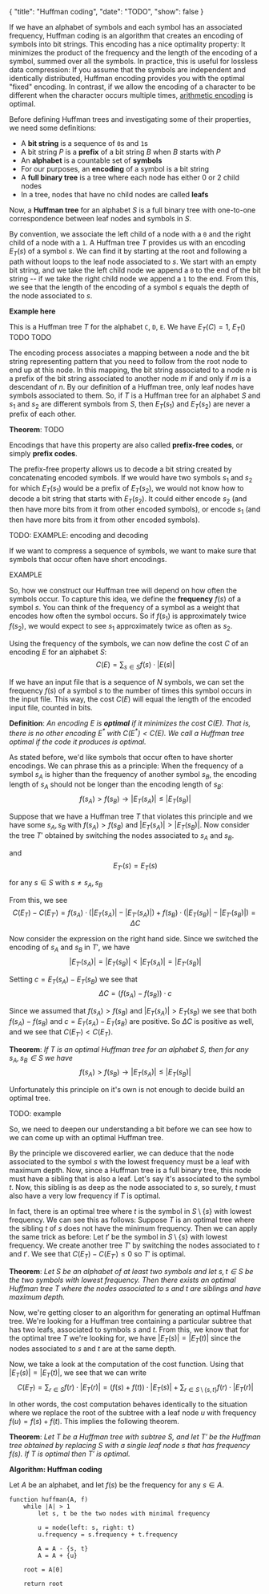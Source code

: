 {
    "title": "Huffman coding",
    "date": "TODO",
    "show": false
}


If we have an alphabet of symbols and each symbol has an associated frequency, Huffman coding is an algorithm that creates an encoding of symbols into bit strings. This encoding has a nice optimality property: It minimizes the product of the frequency and the length of the encoding of a symbol, summed over all the symbols. In practice, this is useful for lossless data compression: If you assume that the symbols are independent and identically distributed, Huffman encoding provides you with the optimal "fixed" encoding. In contrast, if we allow the encoding of a character to be different when the character occurs multiple times, [arithmetic encoding](https://en.wikipedia.org/wiki/Arithmetic_coding) is optimal.

Before defining Huffman trees and investigating some of their properties, we need some definitions:
  - A **bit string** is a sequence of `0`s and `1`s
  - A bit string $P$ is a **prefix** of a bit string $B$ when $B$ starts with $P$
  - An **alphabet** is a countable set of **symbols**
  - For our purposes, an **encoding** of a symbol is a bit string
  - A **full binary tree** is a tree where each node has either 0 or 2 child nodes
  - In a tree, nodes that have no child nodes are called **leafs**

Now, a **Huffman tree** for an alphabet $S$ is a full binary tree with one-to-one correspondence between leaf nodes and symbols in $S$.

By convention, we associate the left child of a node with a `0` and the right child of a node with a `1`. A Huffman tree $T$ provides us with an encoding $E_T(s)$ of a symbol $s$. We can find it by starting at the root and following a path without loops to the leaf node associated to $s$. We start with an empty bit string, and we take the left child node we append a `0` to the end of the bit string -- if we take the right child node we append a `1` to the end. From this, we see that the length of the encoding of a symbol $s$ equals the depth of the node associated to $s$.

**Example here**

This is a Huffman tree $T$ for the alphabet `C`, `D`, `E`. We have $E_T(C) = 1$, $E_T()$ TODO TODO

The encoding process associates a mapping between a node and the bit string representing pattern that you need to follow from the root node to end up at this node. In this mapping, the bit string associated to a node $n$ is a prefix of the bit string associated to another node $m$ if and only if $m$ is a descendant of $n$. By our definition of a Huffman tree, only leaf nodes have symbols associated to them. So, if $T$ is a Huffman tree for an alphabet $S$ and $s_1$ and $s_2$ are different symbols from $S$, then $E_T(s_1)$ and $E_T(s_2)$ are never a prefix of each other.

**Theorem**: TODO

Encodings that have this property are also called **prefix-free codes**, or simply **prefix codes**.

The prefix-free property allows us to decode a bit string created by concatenating encoded symbols. If we would have two symbols $s_1$ and $s_2$ for which $E_T(s_1)$ would be a prefix of $E_T(s_2)$, we would not know how to decode a bit string that starts with $E_T(s_2)$. It could either encode $s_2$ (and then have more bits from it from other encoded symbols), or encode $s_1$ (and then have more bits from it from other encoded symbols).

TODO: EXAMPLE: encoding and decoding

If we want to compress a sequence of symbols, we want to make sure that symbols that occur often have short encodings.

EXAMPLE

So, how we construct our Huffman tree will depend on how often the symbols occur. To capture this idea, we define the **frequency** $f(s)$ of a symbol $s$. You can think of the frequency of a symbol as a weight that encodes how often the symbol occurs. So if $f(s_1)$ is approximately twice $f(s_2)$, we would expect to see $s_1$ approximately twice as often as $s_2$.

Using the frequency of the symbols, we can now define the cost $C$ of an encoding $E$ for an alphabet $S$:
$$ C(E) = \sum_{s \in S} f(s) \cdot |E(s)| $$

If we have an input file that is a sequence of $N$ symbols, we can set the frequency $f(s)$ of a symbol $s$ to the number of times this symbol occurs in the input file. This way, the cost $C(E)$ will equal the length of the encoded input file, counted in bits.

**Definition**: *An encoding $E$ is **optimal** if it minimizes the cost $C(E)$. That is, there is no other encoding $E^*$ with $C(E^*) < C(E)$. We call a Huffman tree optimal if the code it produces is optimal.*

As stated before, we'd like symbols that occur often to have shorter encodings. We can phrase this as a principle: When the frequency of a symbol $s_A$ is higher than the frequency of another symbol $s_B$, the encoding length of $s_A$ should not be longer than the encoding length of $s_B$:
$$ f(s_A) > f(s_B) \rightarrow |E_T(s_A)| \leq |E_T(s_B)| $$

Suppose that we have a Huffman tree $T$ that violates this principle and we have some $s_A, s_B$ with $f(s_A) > f(s_B)$ and $|E_T(s_A)| > |E_T(s_B)|$. Now consider the tree $T'$ obtained by switching the nodes associated to $s_A$ and $s_B$.

and
$$ E_{T'}(s) = E_T(s) $$

for any $s \in S$ with $s \neq s_A, s_B$

From this, we see
$$ C(E_T) - C(E_{T'}) = f(s_A) \cdot (|E_T(s_A)| - |E_{T'}(s_A)|) + f(s_B) \cdot (|E_T(s_B)| - |E_{T'}(s_B)|) = \Delta C $$

Now consider the expression on the right hand side. Since we switched the encoding of $s_A$ and $s_B$ in $T'$, we have
$$|E_{T'}(s_A)| = |E_{T}(s_B)| < |E_{T}(s_A)| = |E_{T'}(s_B)| $$

Setting $c = E_T(s_A) - E_T(s_B)$ we see that
$$ \Delta C = (f(s_A) - f(s_B)) \cdot c $$

Since we assumed that $f(s_A) > f(s_B)$ and $|E_T(s_A)| > E_T(s_B)$ we see that both $f(s_A) - f(s_B)$ and $c = E_T(s_A) - E_T(s_B)$ are positive. So $\Delta C$ is positive as well, and we see that $C(E_{T'}) < C(E_T)$.

**Theorem**: *If $T$ is an optimal Huffman tree for an alphabet $S$, then for any $s_A, s_B \in S$ we have*
$$ f(s_A) > f(s_B) \rightarrow |E_T(s_A)| \leq |E_T(s_B)| $$


Unfortunately this principle on it's own is not enough to decide build an optimal tree.

TODO: example

So, we need to deepen our understanding a bit before we can see how to we can come up with an optimal Huffman tree.

By the principle we discovered earlier, we can deduce that the node associated to the symbol $s$ with the lowest frequency must be a leaf with maximum depth. Now, since a Huffman tree is a full binary tree, this node must have a sibling that is also a leaf. Let's say it's associated to the symbol $t$. Now, this sibling is as deep as the node associated to $s$, so surely, $t$ must also have a very low frequency if $T$ is optimal.

In fact, there is an optimal tree where $t$ is the symbol in $S \setminus \{ s \}$ with lowest frequency. We can see this as follows: Suppose $T$ is an optimal tree where the sibling $t$ of $s$ does not have the minimum frequency. Then we can apply the same trick as before: Let $t'$ be the symbol in $S \setminus \{ s \}$ with lowest frequency. We create another tree $T'$ by switching the nodes associated to $t$ and $t'$. We see that $C(E_T) - C(E_{T'}) \leq 0$ so $T'$ is optimal.

**Theorem**: *Let $S$ be an alphabet of at least two symbols and let $s, t \in S$ be the two symbols with lowest frequency. Then there exists an optimal Huffman tree $T$ where the nodes associated to $s$ and $t$ are siblings and have maximum depth.*

Now, we're getting closer to an algorithm for generating an optimal Huffman tree. We're looking for a Huffman tree containing a particular subtree that has two leafs, associated to symbols $s$ and $t$. From this, we know that for the optimal tree $T$ we're looking for, we have $|E_T(s)| = |E_T(t)|$ since the nodes associated to $s$ and $t$ are at the same depth.

Now, we take a look at the computation of the cost function. Using that $|E_T(s)| = |E_T(t)|$, we see that we can write
$$ C(E_T) = \sum_{r \in S} f(r) \cdot |E_T(r)| = (f(s) + f(t)) \cdot |E_T(s)| + \sum_{r \in S \setminus \{ s, t \} } f(r) \cdot |E_T(r)| $$

In other words, the cost computation behaves identically to the situation where we replace the root of the subtree with a leaf node $u$ with frequency $f(u) = f(s) + f(t)$. This implies the following theorem.

**Theorem**: *Let $T$ be a Huffman tree with subtree $S$, and let $T'$ be the Huffman tree obtained by replacing $S$ with a single leaf node $s$ that has frequency $f(s)$. If $T$ is optimal then $T'$ is optimal.*

**Algorithm: Huffman coding**

Let $A$ be an alphabet, and let $f(s)$ be the frequency for any $s \in A$.
```
function huffman(A, f)
	while |A| > 1
		let s, t be the two nodes with minimal frequency

		u = node(left: s, right: t)
		u.frequency = s.frequency + t.frequency

		A = A - {s, t}
		A = A + {u}

	root = A[0]

	return root
```
